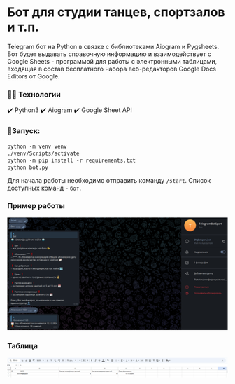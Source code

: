 # Бот для студии танцев, спортзалов и т.п.

Telegram бот на Python в связке с библиотеками Aiogram и Pygsheets. 
Бот будет выдавать справочную информацию и взаимодействует с Google Sheets - программой для работы с электронными таблицами, входящая в состав бесплатного набора веб-редакторов Google Docs Editors от Google.

### 👨‍💻 Технологии
  :heavy_check_mark: Python3 :heavy_check_mark: Aiogram :heavy_check_mark: Google Sheet API

### 👾Запуск:
```
python -m venv venv
./venv/Scripts/activate 
python -m pip install -r requirements.txt
python bot.py
```
Для начала работы необходимо отправить команду ```/start```. Список доступных команд - ```бот```.

### Пример работы
![alt text](https://github.com/abzikoff/telegrambotsport/blob/main/screens/image.png)


### Таблица
![alt text](https://github.com/abzikoff/telegrambotsport/blob/main/screens/table.png)

